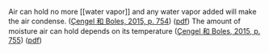 Air can hold no more [[water vapor]] and any water vapor added will make the air condense. ([Çengel 和 Boles, 2015, p. 754](zotero://select/library/items/FCMSUVW2)) ([pdf](zotero://open-pdf/library/items/DFP6L6PZ?page=754&annotation=422I3D56))
The amount of moisture air can hold depends on its temperature ([Çengel 和 Boles, 2015, p. 755](zotero://select/library/items/FCMSUVW2)) ([pdf](zotero://open-pdf/library/items/DFP6L6PZ?page=755&annotation=K2A8EY9T))